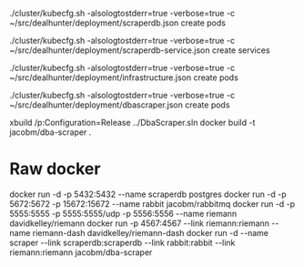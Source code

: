 ./cluster/kubecfg.sh -alsologtostderr=true -verbose=true -c ~/src/dealhunter/deployment/scraperdb.json create pods

./cluster/kubecfg.sh -alsologtostderr=true -verbose=true -c ~/src/dealhunter/deployment/scraperdb-service.json create services

./cluster/kubecfg.sh -alsologtostderr=true -verbose=true -c ~/src/dealhunter/deployment/infrastructure.json create pods

./cluster/kubecfg.sh -alsologtostderr=true -verbose=true -c ~/src/dealhunter/deployment/dbascraper.json create pods



xbuild /p:Configuration=Release ../DbaScraper.sln
docker build -t jacobm/dba-scraper .


# Raw docker
docker run -d -p 5432:5432 --name scraperdb postgres
docker run -d -p 5672:5672 -p 15672:15672 --name rabbit jacobm/rabbitmq
docker run -d -p 5555:5555 -p 5555:5555/udp -p 5556:5556 --name riemann davidkelley/riemann
docker run -p 4567:4567 --link riemann:riemann --name riemann-dash davidkelley/riemann-dash
docker run -d --name scraper --link scraperdb:scraperdb --link rabbit:rabbit --link riemann:riemann  jacobm/dba-scraper